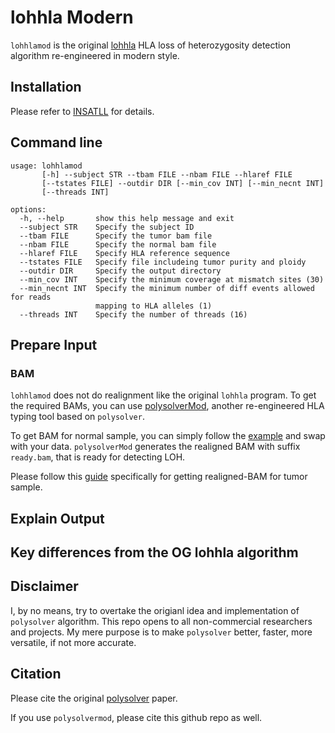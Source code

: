 # lohhla Modern

`lohhlamod` is the original [lohhla](https://doi.org/10.1016/j.cell.2017.10.001) HLA loss of heterozygosity detection algorithm re-engineered in modern style.  

## Installation

Please refer to [INSATLL](INSTALL.md) for details.

## Command line

```
usage: lohhlamod
       [-h] --subject STR --tbam FILE --nbam FILE --hlaref FILE
       [--tstates FILE] --outdir DIR [--min_cov INT] [--min_necnt INT]
       [--threads INT]

options:
  -h, --help       show this help message and exit
  --subject STR    Specify the subject ID
  --tbam FILE      Specify the tumor bam file
  --nbam FILE      Specify the normal bam file
  --hlaref FILE    Specify HLA reference sequence
  --tstates FILE   Specify file includeing tumor purity and ploidy
  --outdir DIR     Specify the output directory
  --min_cov INT    Specify the minimum coverage at mismatch sites (30)
  --min_necnt INT  Specify the minimum number of diff events allowed for reads
                   mapping to HLA alleles (1)
  --threads INT    Specify the number of threads (16)
```

## Prepare Input

### BAM

`lohhlamod` does not do realignment like the original `lohhla` program. To get the required BAMs, you can use [polysolverMod](https://github.com/svm-zhang/polysolverMod), another re-engineered HLA typing tool based on `polysolver`.

To get BAM for normal sample, you can simply follow the [example](https://github.com/svm-zhang/polysolverMod?tab=readme-ov-file#quick-start) and swap with your data. `polysolverMod` generates the realigned BAM with suffix `ready.bam`, that is ready for detecting LOH.

Please follow this [guide](https://github.com/svm-zhang/polysolverMod?tab=readme-ov-file#scenario-detecting-loh-from-paired-tumor-and-normal-samples) specifically for getting realigned-BAM for tumor sample. 

## Explain Output


## Key differences from the OG lohhla algorithm


## Disclaimer

I, by no means, try to overtake the origianl idea and implementation of `polysolver` algorithm. This repo opens to all non-commercial researchers and projects. My mere purpose is to make `polysolver` better, faster, more versatile, if not more accurate.

## Citation

Please cite the original [polysolver](https://www.ncbi.nlm.nih.gov/pmc/articles/PMC4747795/) paper.

If you use `polysolvermod`, please cite this github repo as well.